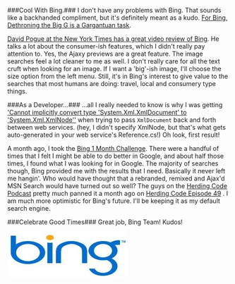 <!--{Title:"Bing: One Month of Success", PublishedOn:"2009-07-10T07:42:22", Intro:"Bing, You've Done Well.   I don't have any problems with Bing. That sounds like a backhanded complim"} -->

###Cool With Bing.###
 I don't have any problems with Bing. That sounds like a backhanded compliment, but it's definitely meant as a kudo. [For Bing, Dethroning the Big G is a Gargantuan task](http://blog.searchenginewatch.com/090709-160556). 

<a href="http://bit.ly/7Ypbk">David Pogue at the New York Times has a great video review of Bing</a>. He talks a lot about the consumer-ish features, which I didn't really pay attention to. Yes, the Ajaxy previews are a great feature. The image searches feel a lot cleaner to me as well. I don't really care for all the text cruft when looking for an image. If I want a 'big'-ish image, I'll choose the size option from the left menu. Still, it's in Bing's interest to give value to the searches that most humans are doing: travel, local and consumery type things.

###As a Developer...###
...all I really needed to know is why I was getting <a href="http://www.bing.com/search?q=Cannot+implicitly+convert+type+%27System.Xml.XmlDocument%27+to+%27System.Xml.XmlNode">'Cannot implicitly convert type 'System.Xml.XmlDocument' to 'System.Xml.XmlNode''</a> when trying to pass `XmlDocument` back and forth between web services. (hey, I didn't specify XmlNode, but that's what gets auto-generated in your web service's  Reference.cs!) Oh look, first result!

A month ago, I took the <a href="http://devtxt.com/blog/post/Bing-Switchover-One-Month-or-More.aspx">Bing 1 Month Challenge</a>. There were a handful of times that I felt I might be able to do better in Google, and about half those times, I found what I was looking for in Google. The majority of searches though, Bing provided me with the results that I need. Basically it never left me hangin'. Who would have thought that a rebranded, remixed and Ajax'd MSN Search would have turned out so well?
The guys on the [Herding Code Podcast](herdingcode.com) pretty much panned it a month ago on [Herding Code Episode 49](herdingcode.com/?p=186) . I am much more optimistic for Bing's future. I'll be keeping it as my default search engine.

###Celebrate Good Times###
Great job,  Bing Team! Kudos!

<a href="http://bing.com">
<img  border="0" alt="bing-logo_2" src="img/binglogo_2.jpg" width="271" height="104" />
</a>

